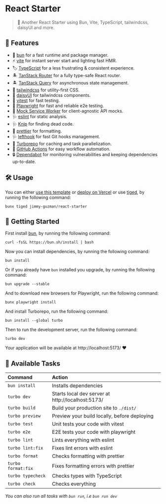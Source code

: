 # React Starter

> 🍱 Another React Starter using Bun, Vite, TypeScript, tailwindcss, daisyUI and more.

## 🐣 Features

- 🍞 [bun][bun] for a fast runtime and package manager.
- ⚡️ [vite][vite] for instant server start and lighting fast HMR.
- 🏷️ [TypeScript][TypeScript] for a less frustrating & consistent experience.
- 🏝️ [TanStack Router][TanStack Router] for a fully type-safe React router.
- 🏝️ [TanStack Query][TanStack Query] for asynchronous state management.
- 💄 [tailwindcss][tailwindcss] for utility-first CSS.
- 💄 [daisyUI](https://daisyui.com) for tailwindcss components.
- 🧪 [vitest][vitest] for fast testing.
- 🧪 [Playwright][Playwright] for fast and reliable e2e testing.
- 🧪 [Mock Service Worker][Mock Service Worker] for client-agnostic API mocks.
- 🩺 [eslint][eslint] for static analysis.
- 🩺 [Knip][Knip] for finding dead code.
- 🎨 [prettier][prettier] for formatting.
- 🩺 [lefthook][lefthook] for fast Git hooks management.
- 👷 [Turborepo][Turborepo] for caching and task parallelization.
- 👷 [GitHub Actions][GitHub Actions] for easy workflow automation.
- 🔒️ [Dependabot][Dependabot] for monitoring vulnerabilities and keeping dependencies up-to-date.

## 🛠️ Usage

You can either [use this template](https://github.com/jimmy-guzman/react-starter/generate) or [deploy on Vercel](https://vercel.com/new/clone?repository-url=https%3A%2F%2Fgithub.com%2Fjimmy-guzman%2Freact-starter&project-name=my-awesome-react-project&repository-name=my-awesome-react-project) or use [tiged](https://github.com/tiged/tiged), by running the following command:

```
bunx tiged jimmy-guzman/react-starter
```

## 🏁 Getting Started

First install [bun](https://bun.sh/docs/installation), by running the following command:

```
curl -fsSL https://bun.sh/install | bash
```

Now you can install dependencies, by running the following command:

```
bun install
```

Or if you already have `bun` installed you upgrade, by running the following command:

```
bun upgrade --stable
```

And to download new browsers for Playwright, run the following command:

```
bunx playwright install
```

And install Turborepo, run the following command:

```
bun install --global turbo
```

Then to run the development server, run the following command:

```
turbo dev
```

Your application will be available at http://localhost:5173/ ❤️

## 🧞 Available Tasks

| Command            | Action                                            |
| :----------------- | :------------------------------------------------ |
| `bun install`      | Installs dependencies                             |
| `turbo dev`        | Starts local dev server at http://localhost:5173/ |
| `turbo build`      | Build your production site to `./dist/`           |
| `turbo preview`    | Preview your build locally, before deploying      |
| `turbo test`       | Unit tests your code with vitest                  |
| `turbo e2e`        | E2E tests your code with playwright               |
| `turbo lint`       | Lints everything with eslint                      |
| `turbo lint:fix`   | Fixes lint errors with eslint                     |
| `turbo format`     | Checks formatting with prettier                   |
| `turbo format:fix` | Fixes formatting errors with prettier             |
| `turbo typecheck`  | Checks types with TypeScript                      |
| `turbo check`      | Checks everything                                 |

_You can also run all tasks with `bun run`, i.e `bun run dev`_

<!-- features references start -->

[vite]: https://vite.dev
[react]: https://react.dev
[TypeScript]: https://www.typescriptlang.org
[tailwindcss]: https://tailwindcss.com
[eslint]: https://eslint.org
[vitest]: https://vitest.dev/guide/why.html
[Testing Library]: https://testing-library.com/docs/guiding-principles
[Playwright]: https://playwright.dev
[prettier]: https://prettier.io
[bun]: https://bun.sh
[GitHub Actions]: https://github.com/features/actions
[lefthook]: https://github.com/evilmartians/lefthook
[TanStack Router]: https://tanstack.com/router/v1
[TanStack Query]: https://tanstack.com/query/v5
[Turborepo]: https://turbo.build/repo/docs
[Mock Service Worker]: https://mswjs.io
[Knip]: https://knip.dev
[Dependabot]: https://docs.github.com/en/code-security/dependabot

<!-- features references end -->
